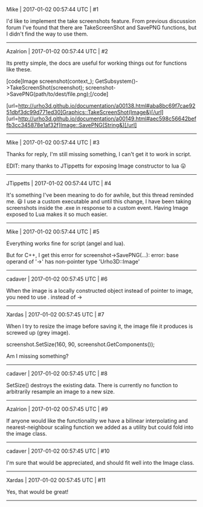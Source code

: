 Mike | 2017-01-02 00:57:44 UTC | #1

I'd like to implement the take screenshots feature.
From previous discussion forum I've found that there are TakeScreenShot and SavePNG functions, but I didn't find the way to use them.

-------------------------

Azalrion | 2017-01-02 00:57:44 UTC | #2

Its pretty simple, the docs are useful for working things out for functions like these.

[code]Image screenshot(context_);
GetSubsystem<Graphics>()->TakeScreenShot(screenshot);
screenshot->SavePNG(path/to/dest/file.png);[/code]

[url=http://urho3d.github.io/documentation/a00138.html#aba8bc69f7cae9251dbf3dc99d771ed30]Graphics::TakeScreenShot(Image&)[/url]
[url=http://urho3d.github.io/documentation/a00149.html#aec598c56642beffb3cc345878e1af32f]Image::SavePNG(String&)[/url]

-------------------------

Mike | 2017-01-02 00:57:44 UTC | #3

Thanks for reply, I'm still missing something, I can't get it to work in script.

EDIT: many thanks to JTippetts for exposing Image constructor to lua  :stuck_out_tongue:

-------------------------

JTippetts | 2017-01-02 00:57:44 UTC | #4

It's something I've been meaning to do for awhile, but this thread reminded me. :smiley: I use a custom executable and until this change, I have been taking screenshots inside the .exe in response to a custom event. Having Image exposed to Lua makes it so much easier.

-------------------------

Mike | 2017-01-02 00:57:44 UTC | #5

Everything works fine for script (angel and lua).

But for C++, I get this error for screenshot->SavePNG(...):
error: base operand of '->' has non-pointer type 'Urho3D::Image'

-------------------------

cadaver | 2017-01-02 00:57:45 UTC | #6

When the image is a locally constructed object instead of pointer to image, you need to use . instead of ->

-------------------------

Xardas | 2017-01-02 00:57:45 UTC | #7

When I try to resize the image before saving it, the image file it produces is screwed up (grey image).

screenshot.SetSize(160, 90, screenshot.GetComponents());

Am I missing something?

-------------------------

cadaver | 2017-01-02 00:57:45 UTC | #8

SetSize() destroys the existing data. There is currently no function to arbitrarily resample an image to a new size.

-------------------------

Azalrion | 2017-01-02 00:57:45 UTC | #9

If anyone would like the functionality we have a bilinear interpolating and nearest-neighbour scaling function we added as a utility but could fold into the image class.

-------------------------

cadaver | 2017-01-02 00:57:45 UTC | #10

I'm sure that would be appreciated, and should fit well into the Image class.

-------------------------

Xardas | 2017-01-02 00:57:45 UTC | #11

Yes, that would be great!

-------------------------

